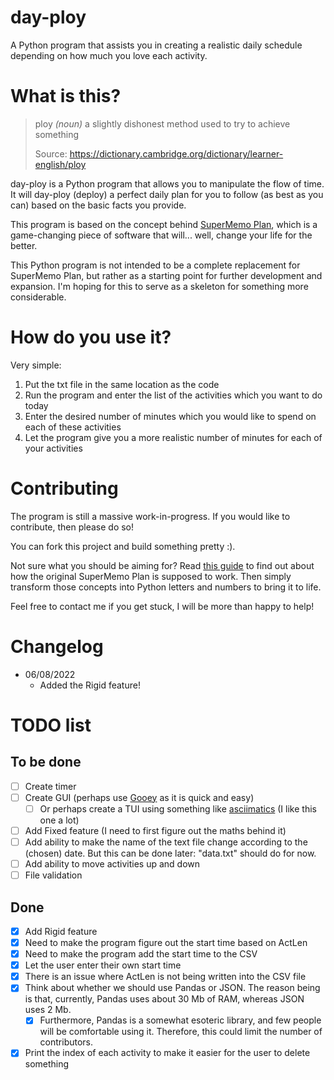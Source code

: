 # day-ploy
A Python program that assists you in creating a realistic daily schedule depending on how much you love each activity.

# What is this?
> ploy _(noun)_ a slightly dishonest method used to try to achieve something
> 
> Source: https://dictionary.cambridge.org/dictionary/learner-english/ploy

day-ploy is a Python program that allows you to manipulate the flow of time. It will day-ploy (deploy) a perfect daily plan for you to follow (as best as you can) based on the basic facts you provide.

This program is based on the concept behind [SuperMemo Plan](https://help.supermemo.org/wiki/Plan), which is a game-changing piece of software that will... well, change your life for the better.

This Python program is not intended to be a complete replacement for SuperMemo Plan, but rather as a starting point for further development and expansion. I'm hoping for this to serve as a skeleton for something more considerable.

# How do you use it?
Very simple:
1. Put the txt file in the same location as the code
2. Run the program and enter the list of the activities which you want to do today
3. Enter the desired number of minutes which you would like to spend on each of these activities
4. Let the program give you a more realistic number of minutes for each of your activities

# Contributing
The program is still a massive work-in-progress. If you would like to contribute, then please do so!

You can fork this project and build something pretty :).

Not sure what you should be aiming for? Read [this guide](https://drive.google.com/folderview?id=11RUZw8MVdKXdb8HpuYR5epiktKPhkoOO) to find out about how the original SuperMemo Plan is supposed to work. Then simply transform those concepts into Python letters and numbers to bring it to life.

Feel free to contact me if you get stuck, I will be more than happy to help!

# Changelog
- 06/08/2022
  - Added the Rigid feature!

# TODO list
## To be done
- [ ] Create timer
- [ ] Create GUI (perhaps use [Gooey](https://github.com/chriskiehl/Gooey) as it is quick and easy)
  - [ ] Or perhaps create a TUI using something like [asciimatics](https://github.com/peterbrittain/asciimatics) (I like this one a lot)
- [ ] Add Fixed feature (I need to first figure out the maths behind it)
- [ ] Add ability to make the name of the text file change according to the (chosen) date. But this can be done later: "data.txt" should do for now.
- [ ] Add ability to move activities up and down
- [ ] File validation
## Done
- [X] Add Rigid feature
- [X] Need to make the program figure out the start time based on ActLen
- [X] Need to make the program add the start time to the CSV
- [X] Let the user enter their own start time
- [X] There is an issue where ActLen is not being written into the CSV file
- [X] Think about whether we should use Pandas or JSON. The reason being is that, currently, Pandas uses about 30 Mb of RAM, whereas JSON uses 2 Mb.
  - [X] Furthermore, Pandas is a somewhat esoteric library, and few people will be comfortable using it. Therefore, this could limit the number of contributors.
- [X] Print the index of each activity to make it easier for the user to delete something
